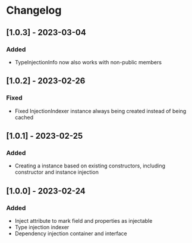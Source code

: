 # Changelog

## [1.0.3] - 2023-03-04

### Added
- TypeInjectionInfo now also works with non-public members

## [1.0.2] - 2023-02-26

### Fixed
- Fixed InjectionIndexer instance always being created instead of being cached

## [1.0.1] - 2023-02-25

### Added
- Creating a instance based on existing constructors, including constructor and instance injection

## [1.0.0] - 2023-02-24

### Added
- Inject attribute to mark field and properties as injectable
- Type injection indexer
- Dependency injection container and interface
